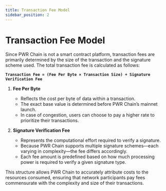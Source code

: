 ```yaml
---
title: Transaction Fee Model
sidebar_position: 2
---
```


# Transaction Fee Model

Since PWR Chain is not a smart contract platform, transaction fees are primarily determined by the size of the transaction and the signature scheme used. The total transaction fee is calculated as follows:

**`Transaction Fee = (Fee Per Byte × Transaction Size) + Signature Verification Fee`**

1. **Fee Per Byte**

    - Reflects the cost per byte of data within a transaction.
    - The exact base value is determined before PWR Chain’s mainnet launch.
    - In case of congestion, users can choose to pay a higher rate to prioritize their transactions.

2. **Signature Verification Fee**

    - Represents the computational effort required to verify a signature.
    - Because PWR Chain supports multiple signature schemes—each varying in complexity—the fee differs accordingly.
    - Each fee amount is predefined based on how much processing power is required to verify a given signature type.

This structure allows PWR Chain to accurately attribute costs to the resources consumed, ensuring that network participants pay fees commensurate with the complexity and size of their transactions.

